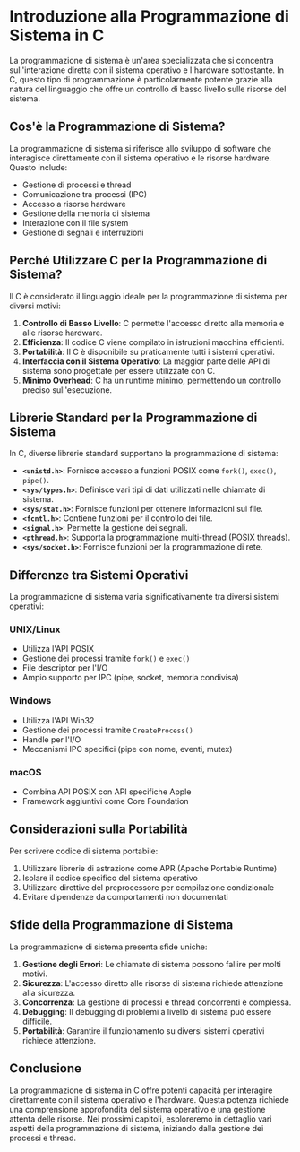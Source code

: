# Introduzione alla Programmazione di Sistema in C

La programmazione di sistema è un'area specializzata che si concentra sull'interazione diretta con il sistema operativo e l'hardware sottostante. In C, questo tipo di programmazione è particolarmente potente grazie alla natura del linguaggio che offre un controllo di basso livello sulle risorse del sistema.

## Cos'è la Programmazione di Sistema?

La programmazione di sistema si riferisce allo sviluppo di software che interagisce direttamente con il sistema operativo e le risorse hardware. Questo include:

- Gestione di processi e thread
- Comunicazione tra processi (IPC)
- Accesso a risorse hardware
- Gestione della memoria di sistema
- Interazione con il file system
- Gestione di segnali e interruzioni

## Perché Utilizzare C per la Programmazione di Sistema?

Il C è considerato il linguaggio ideale per la programmazione di sistema per diversi motivi:

1. **Controllo di Basso Livello**: C permette l'accesso diretto alla memoria e alle risorse hardware.
2. **Efficienza**: Il codice C viene compilato in istruzioni macchina efficienti.
3. **Portabilità**: Il C è disponibile su praticamente tutti i sistemi operativi.
4. **Interfaccia con il Sistema Operativo**: La maggior parte delle API di sistema sono progettate per essere utilizzate con C.
5. **Minimo Overhead**: C ha un runtime minimo, permettendo un controllo preciso sull'esecuzione.

## Librerie Standard per la Programmazione di Sistema

In C, diverse librerie standard supportano la programmazione di sistema:

- **`<unistd.h>`**: Fornisce accesso a funzioni POSIX come `fork()`, `exec()`, `pipe()`.
- **`<sys/types.h>`**: Definisce vari tipi di dati utilizzati nelle chiamate di sistema.
- **`<sys/stat.h>`**: Fornisce funzioni per ottenere informazioni sui file.
- **`<fcntl.h>`**: Contiene funzioni per il controllo dei file.
- **`<signal.h>`**: Permette la gestione dei segnali.
- **`<pthread.h>`**: Supporta la programmazione multi-thread (POSIX threads).
- **`<sys/socket.h>`**: Fornisce funzioni per la programmazione di rete.

## Differenze tra Sistemi Operativi

La programmazione di sistema varia significativamente tra diversi sistemi operativi:

### UNIX/Linux

- Utilizza l'API POSIX
- Gestione dei processi tramite `fork()` e `exec()`
- File descriptor per l'I/O
- Ampio supporto per IPC (pipe, socket, memoria condivisa)

### Windows

- Utilizza l'API Win32
- Gestione dei processi tramite `CreateProcess()`
- Handle per l'I/O
- Meccanismi IPC specifici (pipe con nome, eventi, mutex)

### macOS

- Combina API POSIX con API specifiche Apple
- Framework aggiuntivi come Core Foundation

## Considerazioni sulla Portabilità

Per scrivere codice di sistema portabile:

1. Utilizzare librerie di astrazione come APR (Apache Portable Runtime)
2. Isolare il codice specifico del sistema operativo
3. Utilizzare direttive del preprocessore per compilazione condizionale
4. Evitare dipendenze da comportamenti non documentati

## Sfide della Programmazione di Sistema

La programmazione di sistema presenta sfide uniche:

1. **Gestione degli Errori**: Le chiamate di sistema possono fallire per molti motivi.
2. **Sicurezza**: L'accesso diretto alle risorse di sistema richiede attenzione alla sicurezza.
3. **Concorrenza**: La gestione di processi e thread concorrenti è complessa.
4. **Debugging**: Il debugging di problemi a livello di sistema può essere difficile.
5. **Portabilità**: Garantire il funzionamento su diversi sistemi operativi richiede attenzione.

## Conclusione

La programmazione di sistema in C offre potenti capacità per interagire direttamente con il sistema operativo e l'hardware. Questa potenza richiede una comprensione approfondita del sistema operativo e una gestione attenta delle risorse. Nei prossimi capitoli, esploreremo in dettaglio vari aspetti della programmazione di sistema, iniziando dalla gestione dei processi e thread.